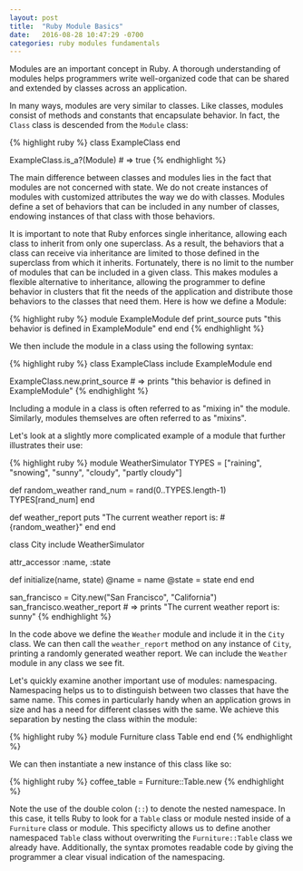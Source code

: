 ```yaml
---
layout: post
title:  "Ruby Module Basics"
date:   2016-08-28 10:47:29 -0700
categories: ruby modules fundamentals
---
```

Modules are an important concept in Ruby.  A thorough understanding of modules helps programmers write well-organized code that can be shared and extended by classes across an application.

In many ways, modules are very similar to classes.  Like classes, modules consist of methods and constants that encapsulate behavior.  In fact, the `Class` class is descended from the `Module` class:

{% highlight ruby %}
class ExampleClass
end

ExampleClass.is_a?(Module) # => true
{% endhighlight %}

The main difference between classes and modules lies in the fact that modules are not concerned with state. We do not create instances of modules with customized attributes the way we do with classes. Modules define a set of behaviors that can be included in any number of classes, endowing instances of that class with those behaviors.

It is important to note that Ruby enforces single inheritance, allowing each class to inherit from only one superclass. As a result, the behaviors that a class can receive via inheritance are limited to those defined in the superclass from which it inherits. Fortunately, there is no limit to the number of modules that can be included in a given class.  This makes modules a flexible alternative to inheritance, allowing the programmer to define behavior in clusters that fit the needs of the application and distribute those behaviors to the classes that need them. Here is how we define a Module:

{% highlight ruby %}
module ExampleModule
  def print_source
    puts "this behavior is defined in ExampleModule"
  end
end
{% endhighlight %}

We then include the module in a class using the following syntax:

{% highlight ruby %}
class ExampleClass
  include ExampleModule
end

ExampleClass.new.print_source # => prints "this behavior is defined in ExampleModule"
{% endhighlight %}

Including a module in a class is often referred to as "mixing in" the module.  Similarly, modules themselves are often referred to as "mixins".

Let's look at a slightly more complicated example of a module that further illustrates their use:

{% highlight ruby %}
module WeatherSimulator
  TYPES = ["raining", "snowing", "sunny", "cloudy", "partly cloudy"]

  def random_weather
    rand_num = rand(0..TYPES.length-1)
    TYPES[rand_num]
  end

  def weather_report
    puts "The current weather report is: #{random_weather}"
  end
end

class City
  include WeatherSimulator

  attr_accessor :name, :state

  def initialize(name, state)
    @name = name
    @state = state
  end
end

san_francisco = City.new("San Francisco", "California")
san_francisco.weather_report # => prints "The current weather report is: sunny"
{% endhighlight %}

In the code above we define the `Weather` module and include it in the `City` class.  We can then call the `weather_report` method on any instance of `City`, printing a randomly generated weather report. We can include the `Weather` module in any class we see fit.

Let's quickly examine another important use of modules: namespacing. Namespacing helps us to to distinguish between two classes that have the same name. This comes in particularly handy when an application grows in size and has a need for different classes with the same. We achieve this separation by nesting the class within the module:

{% highlight ruby %}
module Furniture
  class Table
  end
end
{% endhighlight %}

We can then instantiate a new instance of this class like so:

{% highlight ruby %}
coffee_table = Furniture::Table.new
{% endhighlight %}

Note the use of the double colon (`::`) to denote the nested namespace.  In this case, it tells Ruby to look for a `Table` class or module nested inside of a `Furniture` class or module.  This specificty allows us to define another namespaced `Table` class without overwriting the `Furniture::Table` class we already have.  Additionally, the syntax promotes readable code by giving the programmer a clear visual indication of the namespacing.
